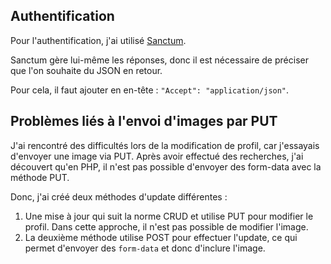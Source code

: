 
## Authentification


Pour l'authentification, j'ai utilisé [Sanctum](https://laravel.com/docs/11.x/sanctum).

Sanctum gère lui-même les réponses, donc il est nécessaire de préciser que l'on souhaite du JSON en retour.

Pour cela, il faut ajouter en en-tête : `"Accept": "application/json"`. 


## Problèmes liés à l'envoi d'images par PUT

J'ai rencontré des difficultés lors de la modification de profil, car j'essayais d'envoyer une image via PUT. Après avoir effectué des recherches, j'ai découvert qu'en PHP, il n'est pas possible d'envoyer des form-data avec la méthode PUT.

Donc, j'ai créé deux méthodes d'update différentes :
1. Une mise à jour qui suit la norme CRUD et utilise PUT pour modifier le profil. Dans cette approche, il n'est pas possible de modifier l'image.
2. La deuxième méthode utilise POST pour effectuer l'update, ce qui permet d'envoyer des `form-data` et donc d'inclure l'image.

